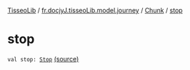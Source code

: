 [TisseoLib](../../index.md) / [fr.docjyJ.tisseoLib.model.journey](../index.md) / [Chunk](index.md) / [stop](./stop.md)

# stop

`val stop: `[`Stop`](../-stop/index.md) [(source)](https://github.com/docjyj/tisseoLib/tree/master/src/main/kotlin/fr/docjyJ/tisseoLib/model/journey/Chunk.kt#L10)